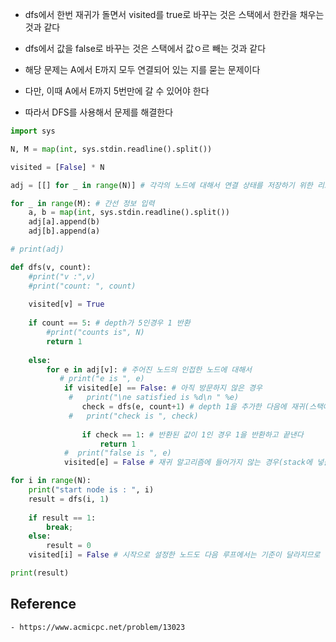- dfs에서 한번 재귀가 돌면서 visited를 true로 바꾸는 것은 스택에서 한칸을 채우는 것과 같다
- dfs에서 값을 false로 바꾸는 것은 스택에서 값ㅇ르 빼는 것과 같다 

- 해당 문제는 A에서 E까지 모두 연결되어 있는 지를 묻는 문제이다
- 다만, 이때 A에서 E까지 5번만에 갈 수 있어야 한다
- 따라서 DFS를 사용해서 문제를 해결한다 


```python
import sys

N, M = map(int, sys.stdin.readline().split())

visited = [False] * N

adj = [[] for _ in range(N)] # 각각의 노드에 대해서 연결 상태를 저장하기 위한 리스트
```


```python
for _ in range(M): # 간선 정보 입력
    a, b = map(int, sys.stdin.readline().split())
    adj[a].append(b)
    adj[b].append(a)

# print(adj)
```


```python
def dfs(v, count):
    #print("v :",v)
    #print("count: ", count)
    
    visited[v] = True
    
    if count == 5: # depth가 5인경우 1 반환
        #print("counts is", N)
        return 1 
    
    else: 
        for e in adj[v]: # 주어진 노드의 인접한 노드에 대해서 
           # print("e is ", e)
            if visited[e] == False: # 아직 방문하지 않은 경우 
             #   print("\ne satisfied is %d\n " %e)
                check = dfs(e, count+1) # depth 1을 추가한 다음에 재귀(스택에 넣음)
             #   print("check is ", check)
                
                if check == 1: # 반환된 값이 1인 경우 1을 반환하고 끝낸다 
                    return 1
            #  print("false is ", e)
            visited[e] = False # 재귀 알고리즘에 들어가지 않는 경우(stack에 넣을 것이 없는 경우) 해당 노드를 stack에서 뺀다 
```


```python
for i in range(N):
    print("start node is : ", i)
    result = dfs(i, 1)
    
    if result == 1:
        break;
    else:
        result = 0
    visited[i] = False # 시작으로 설정한 노드도 다음 루프에서는 기준이 달라지므로 false로 바꾸어 준다 

print(result)
```

## Reference
    - https://www.acmicpc.net/problem/13023
